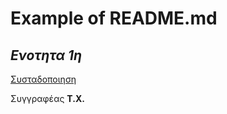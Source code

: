 # Example of README.md

## *Ενοτητα 1η*

[Συσταδοποιηση](https://en.wikipedia.org/wiki/Cluster_analysis)

Συγγραφέας **Τ.Χ.**
